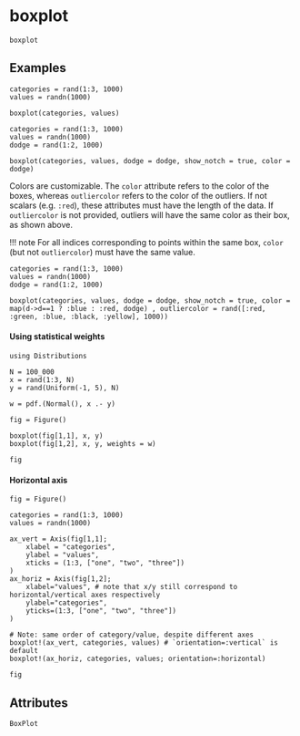 # boxplot

```@shortdocs
boxplot
```


## Examples

```@figure
categories = rand(1:3, 1000)
values = randn(1000)

boxplot(categories, values)
```

```@figure
categories = rand(1:3, 1000)
values = randn(1000)
dodge = rand(1:2, 1000)

boxplot(categories, values, dodge = dodge, show_notch = true, color = dodge)
```

Colors are customizable. The `color` attribute refers to the color of the boxes, whereas
`outliercolor` refers to the color of the outliers. If not scalars (e.g. `:red`), these attributes
must have the length of the data. If `outliercolor` is not provided, outliers will have the
same color as their box, as shown above.

!!! note
    For all indices corresponding to points within the same box, `color` (but not `outliercolor`)
    must have the same value.

```@figure
categories = rand(1:3, 1000)
values = randn(1000)
dodge = rand(1:2, 1000)

boxplot(categories, values, dodge = dodge, show_notch = true, color = map(d->d==1 ? :blue : :red, dodge) , outliercolor = rand([:red, :green, :blue, :black, :yellow], 1000))
```

#### Using statistical weights

```@figure
using Distributions

N = 100_000
x = rand(1:3, N)
y = rand(Uniform(-1, 5), N)

w = pdf.(Normal(), x .- y)

fig = Figure()

boxplot(fig[1,1], x, y)
boxplot(fig[1,2], x, y, weights = w)

fig
```

#### Horizontal axis

```@figure
fig = Figure()

categories = rand(1:3, 1000)
values = randn(1000)

ax_vert = Axis(fig[1,1];
    xlabel = "categories",
    ylabel = "values",
    xticks = (1:3, ["one", "two", "three"])
)
ax_horiz = Axis(fig[1,2];
    xlabel="values", # note that x/y still correspond to horizontal/vertical axes respectively
    ylabel="categories",
    yticks=(1:3, ["one", "two", "three"])
)

# Note: same order of category/value, despite different axes
boxplot!(ax_vert, categories, values) # `orientation=:vertical` is default
boxplot!(ax_horiz, categories, values; orientation=:horizontal)

fig
```

## Attributes

```@attrdocs
BoxPlot
```
